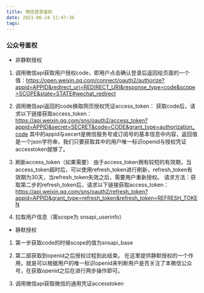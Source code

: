 ```yaml
---
title: 微信登录鉴权
date: 2021-06-24 11:47:36
tags:
---
```


### 公众号鉴权
<!-- more -->
- 非静默授权
1. 调用微信api获取用户授权code，即用户点击确认登录后返回给页面的一个值：https://open.weixin.qq.com/connect/oauth2/authorize?appid=APPID&redirect_uri=REDIRECT_URI&response_type=code&scope=SCOPE&state=STATE#wechat_redirect

2. 调用微信api返回的code换取网页授权凭证access_token：
获取code后，请求以下链接获取access_token： https://api.weixin.qq.com/sns/oauth2/access_token?appid=APPID&secret=SECRET&code=CODE&grant_type=authorization_code
其中的appid与secert是微信服务号或订阅号的基本信息中内容，返回值是一个json字符串，我们只要获取其中的用户唯一标识openid与授权凭证accesstoken就够了。

3. 刷新access_token（如果需要）
由于access_token拥有较短的有效期，当access_token超时后，可以使用refresh_token进行刷新，refresh_token有效期为30天，当refresh_token失效之后，需要用户重新授权。
请求方法：获取第二步的refresh_token后，请求以下链接获取access_token：
https://api.weixin.qq.com/sns/oauth2/refresh_token?appid=APPID&grant_type=refresh_token&refresh_token=REFRESH_TOKEN

4. 拉取用户信息（需scope为 snsapi_userinfo）

- 静默授权
1. 第一步获取code的时候scope的值为snsapi_base

2. 第二部获取到openid之后授权过程到此结束。
在这里提供静默授权的一个作用，就是可以根据用户的唯一标识openid来判断用户是否关注了本微信公众号，在获取openid之后在进行两步操作即可。

3. 调用微信api获取微信的通用凭证accesstoken



